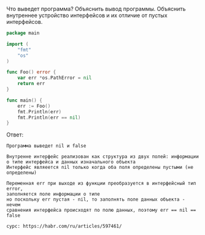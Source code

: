 Что выведет программа? Объяснить вывод программы. Объяснить внутреннее устройство интерфейсов и их отличие от пустых интерфейсов.

```go
package main

import (
	"fmt"
	"os"
)

func Foo() error {
	var err *os.PathError = nil
	return err
}

func main() {
	err := Foo()
	fmt.Println(err)
	fmt.Println(err == nil)
}
```

Ответ:
```
Программа выведет nil и false

Внутренне интерфейс реализован как структура из двух полей: информации о типе интерфейса и данных изначального объекта
Интерфейс являеется nil только когда оба поля определены пустыми (не определены)

Переменная err при выходе из функции преобразуется в интерфейсный тип error, 
заполняется поле информации о типе
но поскольку err пустая - nil, то заполнять поле данных объекта - нечем
сравнения интерфейса происходят по полю данных, поэтому err == nil == false 

сурс: https://habr.com/ru/articles/597461/
```
